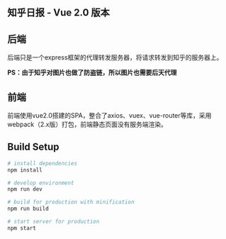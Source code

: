 知乎日报 - Vue 2.0 版本
------

## 后端

后端只是一个express框架的代理转发服务器，将请求转发到知乎的服务器上。

**PS：由于知乎对图片也做了防盗链，所以图片也需要后天代理**

## 前端

前端使用vue2.0搭建的SPA，整合了axios、vuex、vue-router等库，采用webpack（2.x版）打包，前端静态页面没有服务端渲染。

## Build Setup

``` bash
# install dependencies
npm install

# develop environment
npm run dev

# build for production with minification
npm run build

# start server for production
npm start

```
